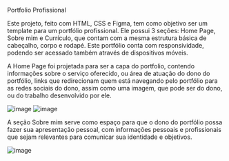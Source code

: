 Portfolio Profissional 

Este projeto, feito com HTML, CSS e Figma, tem como objetivo ser um template para um portfólio profissional.
Ele possui 3 seções: Home Page, Sobre mim e Currículo, que contam com a mesma estrutura básica de cabeçalho, corpo e rodapé.
Este portfólio conta com responsividade, podendo ser acessado também através de dispositivos móveis.

A Home Page foi projetada para ser a capa do portfolio, contendo informações sobre o serviço oferecido, ou área de atuação do dono do portfólio, links que redirecionam quem está navegando pelo portfólio para as redes sociais do dono, assim como uma imagem, que pode ser do dono, ou do trabalho desenvolvido por ele.

![image](https://github.com/DanielRapchan/coyote-portfolio/assets/115100223/d7efe84e-3ac8-456e-b0f5-5ab0848620e5)
![image](https://github.com/DanielRapchan/coyote-portfolio/assets/115100223/16695eb3-cd26-40d2-940e-70f0ae561c02)

A seção Sobre mim serve como espaço para que o dono do portfólio possa fazer sua apresentação pessoal, com informações pessoais e profissionais que sejam relevantes para comunicar sua identidade e objetivos.

![image](https://github.com/DanielRapchan/coyote-portfolio/assets/115100223/f0993c29-b604-45fe-bb94-1190456524bf)
